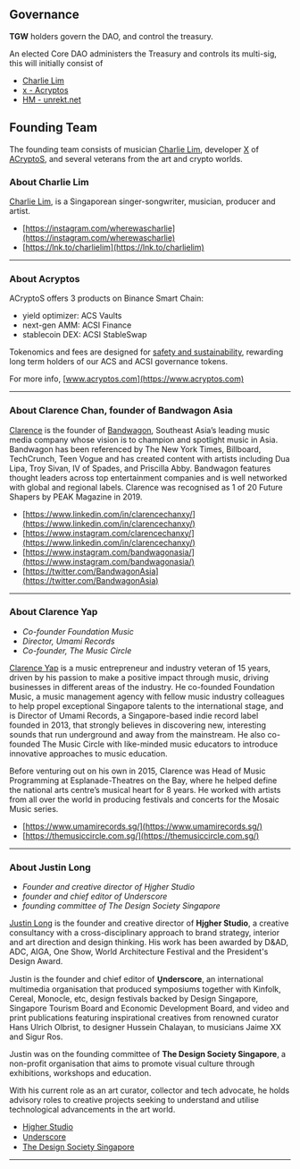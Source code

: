## Governance

**TGW** holders govern the DAO, and control the treasury. 

An elected Core DAO administers the Treasury and controls its multi-sig, this will initially consist of 
* [Charlie Lim](https://instagram.com/wherewascharlie)
* [x - Acryptos](https://twitter.com/acryptosx)
* [HM - unrekt.net](https://twitter.com/getunrekt)


## Founding Team

The founding team consists of musician [Charlie Lim](https://instagram.com/wherewascharlie), developer [X](https://twitter.com/acryptosx) of [ACryptoS](https://acryptos.com), and several veterans from the art and crypto worlds.


### About Charlie Lim
[Charlie Lim](https://en.wikipedia.org/wiki/Charlie_Lim), is a Singaporean singer-songwriter, musician, producer and artist.
* [https://instagram.com/wherewascharlie](https://instagram.com/wherewascharlie)
* [https://lnk.to/charlielim](https://lnk.to/charlielim)

---

### About Acryptos
ACryptoS offers 3 products on Binance Smart Chain: 
* yield optimizer: ACS Vaults
* next-gen AMM: ACSI Finance
* stablecoin DEX: ACSI StableSwap

Tokenomics and fees are designed for [safety and sustainability](https://medium.com/acryptos/what-sets-acryptos-apart-d6345e2f5d7f), rewarding long term holders of our ACS and ACSI governance tokens.

For more info, [www.acryptos.com](https://www.acryptos.com)

---

### About Clarence Chan, founder of Bandwagon Asia
[Clarence](https://twitter.com/clarencechanxy) is the founder of [Bandwagon](https://www.bandwagon.asia/about), Southeast Asia’s leading music media company whose vision is to champion and spotlight music in Asia. Bandwagon has been referenced by The New York Times, Billboard, TechCrunch, Teen Vogue and has created content with artists including Dua Lipa, Troy Sivan, IV of Spades, and Priscilla Abby. Bandwagon features thought leaders across top entertainment companies and is well networked with global and regional labels. Clarence was recognised as 1 of 20 Future Shapers by PEAK Magazine in 2019. 

* [https://www.linkedin.com/in/clarencechanxy/](https://www.linkedin.com/in/clarencechanxy/)
* [https://www.instagram.com/clarencechanxy/](https://www.linkedin.com/in/clarencechanxy/)
* [https://www.instagram.com/bandwagonasia/](https://www.instagram.com/bandwagonasia/)
* [https://twitter.com/BandwagonAsia](https://twitter.com/BandwagonAsia)

---

### About Clarence Yap
* *Co-founder Foundation Music*
* *Director, Umami Records*
* *Co-founder, The Music Circle*

[Clarence Yap](https://www.linkedin.com/in/clarenceyap/) is a music entrepreneur and industry veteran of 15 years, driven by his passion to make a positive impact through music, driving businesses in different areas of the industry. He co-founded Foundation Music, a music management agency with fellow music industry colleagues to help propel exceptional Singapore talents to the international stage, and is Director of Umami Records, a Singapore-based indie record label founded in 2013, that strongly believes in discovering new, interesting sounds that run underground and away from the mainstream. He also co-founded The Music Circle with like-minded music educators to introduce innovative approaches to music education.

Before venturing out on his own in 2015, Clarence was Head of Music Programming at Esplanade-Theatres on the Bay, where he helped define the national arts centre’s musical heart for 8 years. He worked with artists from all over the world in producing festivals and concerts for the Mosaic Music series.

* [https://www.umamirecords.sg/](https://www.umamirecords.sg/)
* [https://themusiccircle.com.sg/](https://themusiccircle.com.sg/)

---

### About Justin Long
* *Founder and creative director of Hjgher Studio*
* *founder and chief editor of Underscore*
* *founding committee of The Design Society Singapore*

[Justin Long](https://www.instagram.com/_justinlong/) is the founder and creative director of **Hjgher Studio**, a creative consultancy with a cross-disciplinary approach to brand strategy, interior and art direction and design thinking. His work has been awarded by D&AD, ADC, AIGA, One Show, World Architecture Festival and the President's Design Award. 

Justin is the founder and chief editor of **U̲nderscore**, an international multimedia organisation that produced symposiums together with Kinfolk, Cereal, Monocle, etc, design festivals backed by Design Singapore, Singapore Tourism Board and Economic Development Board, and video and print publications featuring inspirational creatives from renowned curator Hans Ulrich Olbrist, to designer Hussein Chalayan, to musicians Jaime XX and Sigur Ros. 

Justin was on the founding committee of **The Design Society Singapore**, a non-profit organisation that aims to promote visual culture through exhibitions, workshops and education. 

With his current role as an art curator, collector and tech advocate, he holds advisory roles to creative projects seeking to understand and utilise technological advancements in the art world.

* [Hjgher Studio](https://www.instagram.com/hjgher/)
* [U̲nderscore](https://www.instagram.com/underscoremag/)
* [The Design Society Singapore](https://www.instagram.com/designsocietysg/)

---
